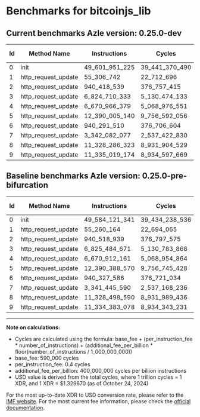 # Benchmarks for bitcoinjs_lib

## Current benchmarks Azle version: 0.25.0-dev

| Id  | Method Name         | Instructions   | Cycles         | USD           | USD/Million Calls | Change                               |
| --- | ------------------- | -------------- | -------------- | ------------- | ----------------- | ------------------------------------ |
| 0   | init                | 49_601_951_225 | 39_441_370_490 | $0.0524440071 | $52_444.00        | <font color="red">+17_829_884</font> |
| 1   | http_request_update | 55_306_742     | 22_712_696     | $0.0000302004 | $30.20            | <font color="red">+46_578</font>     |
| 2   | http_request_update | 940_418_539    | 376_757_415    | $0.0005009630 | $500.96           | <font color="green">-100_400</font>  |
| 3   | http_request_update | 6_824_710_333  | 5_130_474_133  | $0.0068218375 | $6_821.83         | <font color="green">-774_338</font>  |
| 4   | http_request_update | 6_670_966_379  | 5_068_976_551  | $0.0067400661 | $6_740.06         | <font color="red">+54_218</font>     |
| 5   | http_request_update | 12_390_005_140 | 9_756_592_056  | $0.0129730478 | $12_973.04        | <font color="green">-383_430</font>  |
| 6   | http_request_update | 940_291_510    | 376_706_604    | $0.0005008955 | $500.89           | <font color="green">-36_076</font>   |
| 7   | http_request_update | 3_342_082_077  | 2_537_422_830  | $0.0033739350 | $3_373.93         | <font color="red">+636_487</font>    |
| 8   | http_request_update | 11_328_286_323 | 8_931_904_529  | $0.0118764855 | $11_876.48        | <font color="green">-212_267</font>  |
| 9   | http_request_update | 11_335_019_174 | 8_934_597_669  | $0.0118800665 | $11_880.06        | <font color="red">+636_096</font>    |

## Baseline benchmarks Azle version: 0.25.0-pre-bifurcation

| Id  | Method Name         | Instructions   | Cycles         | USD           | USD/Million Calls |
| --- | ------------------- | -------------- | -------------- | ------------- | ----------------- |
| 0   | init                | 49_584_121_341 | 39_434_238_536 | $0.0524345240 | $52_434.52        |
| 1   | http_request_update | 55_260_164     | 22_694_065     | $0.0000301756 | $30.17            |
| 2   | http_request_update | 940_518_939    | 376_797_575    | $0.0005010164 | $501.01           |
| 3   | http_request_update | 6_825_484_671  | 5_130_783_868  | $0.0068222494 | $6_822.24         |
| 4   | http_request_update | 6_670_912_161  | 5_068_954_864  | $0.0067400372 | $6_740.03         |
| 5   | http_request_update | 12_390_388_570 | 9_756_745_428  | $0.0129732517 | $12_973.25        |
| 6   | http_request_update | 940_327_586    | 376_721_034    | $0.0005009147 | $500.91           |
| 7   | http_request_update | 3_341_445_590  | 2_537_168_236  | $0.0033735965 | $3_373.59         |
| 8   | http_request_update | 11_328_498_590 | 8_931_989_436  | $0.0118765984 | $11_876.59        |
| 9   | http_request_update | 11_334_383_078 | 8_934_343_231  | $0.0118797282 | $11_879.72        |

---

**Note on calculations:**

-   Cycles are calculated using the formula: base_fee + (per_instruction_fee \* number_of_instructions) + (additional_fee_per_billion \* floor(number_of_instructions / 1_000_000_000))
-   base_fee: 590_000 cycles
-   per_instruction_fee: 0.4 cycles
-   additional_fee_per_billion: 400_000_000 cycles per billion instructions
-   USD value is derived from the total cycles, where 1 trillion cycles = 1 XDR, and 1 XDR = $1.329670 (as of October 24, 2024)

For the most up-to-date XDR to USD conversion rate, please refer to the [IMF website](https://www.imf.org/external/np/fin/data/rms_sdrv.aspx).
For the most current fee information, please check the [official documentation](https://internetcomputer.org/docs/current/developer-docs/gas-cost#execution).
